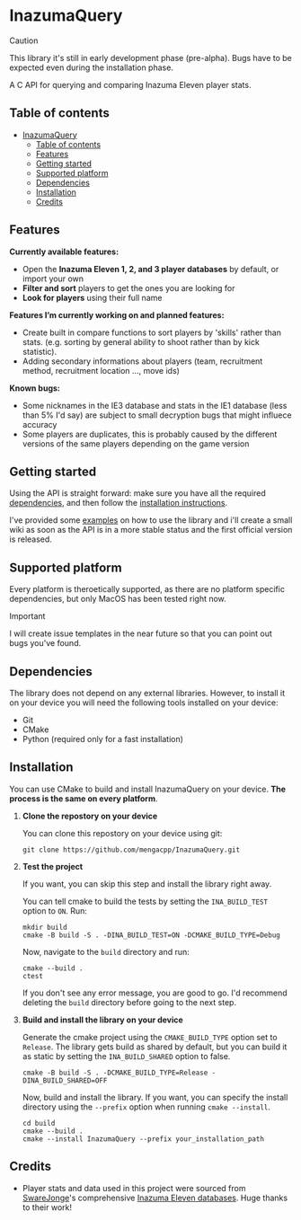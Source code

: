 # InazumaQuery

> [!CAUTION]
> This library it's still in early development phase (pre-alpha). Bugs have to be expected even during the installation phase.

A C API for querying and comparing Inazuma Eleven player stats.

## Table of contents

- [InazumaQuery](#inazumaquery)
  - [Table of contents](#table-of-contents)
  - [Features](#features)
  - [Getting started](#getting-started)
  - [Supported platform](#supported-platform)
  - [Dependencies](#dependencies)
  - [Installation](#installation)
  - [Credits](#credits)

## Features

**Currently available features:**

- Open the **Inazuma Eleven 1, 2, and 3 player databases** by default, or import your own
- **Filter and sort** players to get the ones you are looking for
- **Look for players** using their full name

**Features I’m currently working on and planned features:**

- Create built in compare functions to sort players by 'skills' rather than stats. (e.g. sorting by general ability to shoot rather than by kick statistic).  
- Adding secondary informations about players (team, recruitment method, recruitment location ..., move ids)

**Known bugs:**

- Some nicknames in the IE3 database and stats in the IE1 database (less than 5% I'd say) are subject to small decryption bugs that might influece accuracy
- Some players are duplicates, this is probably caused by the different versions of the same players depending on the game version

## Getting started

Using the API is straight forward: make sure you have all the required [dependencies](#dependencies), and then follow the [installation instructions](#installation).

I've provided some [examples](https://github.com/mengacpp/InazumaQuery/tree/main/examples) on how to use the library and i'll create a small wiki as soon as the API is in a more stable status and the first official version is released.

## Supported platform

Every platform is theroetically supported, as there are no platform specific dependencies, but only MacOS has been tested right now.

> [!IMPORTANT]
> I will create issue templates in the near future so that you can point out bugs you've found.

## Dependencies

The library does not depend on any external libraries. However, to install it on your device you will need the following tools installed on your device:

- Git
- CMake
- Python (required only for a fast installation)

## Installation

You can use CMake to build and install InazumaQuery on your device. **The process is the same on every platform**.

1. **Clone the repostory on your device**

    You can clone this repostory on your device using git:

    ```terminal
    git clone https://github.com/mengacpp/InazumaQuery.git
    ```

2. **Test the project**

    If you want, you can skip this step and install the library right away.

    You can tell cmake to build the tests by setting the `INA_BUILD_TEST` option to `ON`. Run:

    ```terminal
    mkdir build
    cmake -B build -S . -DINA_BUILD_TEST=ON -DCMAKE_BUILD_TYPE=Debug
    ```

    Now, navigate to the `build` directory and run:

    ```terminal
    cmake --build .
    ctest
    ```

    If you don't see any error message, you are good to go. I'd recommend deleting the `build` directory before going to the next step.

3. **Build and install the library on your device**

    Generate the cmake project using the `CMAKE_BUILD_TYPE` option set to `Release`. The library gets build as shared by default, but you can build it as static by setting the `INA_BUILD_SHARED` option to false.

    ```terminal
    cmake -B build -S . -DCMAKE_BUILD_TYPE=Release -DINA_BUILD_SHARED=OFF
    ```

    Now, build and install the library. If you want, you can specify the install directory using the `--prefix` option when running `cmake --install`.

    ```terminal
    cd build
    cmake --build .
    cmake --install InazumaQuery --prefix your_installation_path
    ```

## Credits

- Player stats and data used in this project were sourced from [SwareJonge](https://github.com/SwareJonge)'s comprehensive [Inazuma Eleven databases](https://docs.google.com/spreadsheets/d/1qfanvDyPubSLyfcOMuXN9IbGtr7U1jr-5FRCf2R7FQA/edit?gid=469737450#gid=469737450). Huge thanks to their work!
